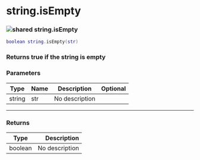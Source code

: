 # string.isEmpty

### ![shared](../../home/string\_ext/.gitbook/assets/shared.png) string.isEmpty

```lua
boolean string.isEmpty(str)
```

### Returns true if the string is empty

### Parameters

| Type   | Name | Description    | Optional |
| ------ | ---- | -------------- | -------: |
| string | str  | No description |          |

***

### Returns

| Type    |    Description |
| ------- | -------------: |
| boolean | No description |
